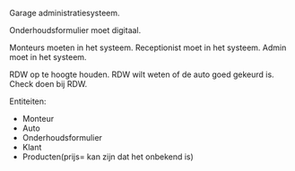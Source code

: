 Garage administratiesysteem.

Onderhoudsformulier moet digitaal.

Monteurs moeten in het systeem. 
Receptionist moet in het systeem.
Admin moet in het systeem.

RDW op te hoogte houden. RDW wilt weten of de auto goed gekeurd is. Check doen bij RDW. 

Entiteiten:
- Monteur
- Auto
- Onderhoudsformulier
- Klant
- Producten(prijs= kan zijn dat het onbekend is)